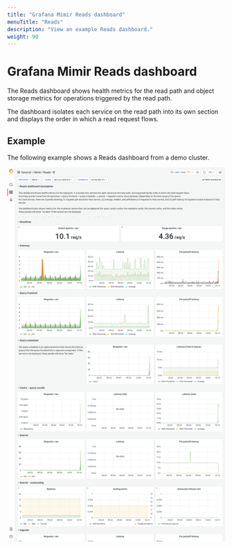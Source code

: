 ```yaml
---
title: "Grafana Mimir Reads dashboard"
menuTitle: "Reads"
description: "View an example Reads dashboard."
weight: 90
---
```


# Grafana Mimir Reads dashboard

The Reads dashboard shows health metrics for the read path and object storage metrics for operations triggered by the read path.

The dashboard isolates each service on the read path into its own section and displays the order in which a read request flows.

## Example

The following example shows a Reads dashboard from a demo cluster.

![Grafana Mimir reads dashboard](mimir-reads.png)
